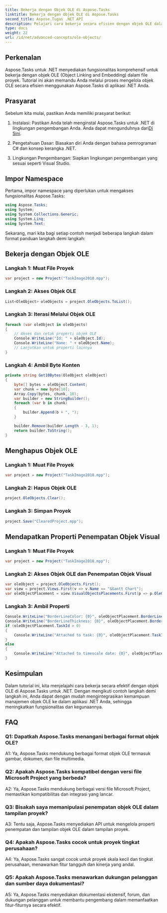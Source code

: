 ```yaml
---
title: Bekerja dengan Objek OLE di Aspose.Tasks
linktitle: Bekerja dengan Objek OLE di Aspose.Tasks
second_title: Aspose.Tugas .NET API
description: Pelajari cara bekerja secara efisien dengan objek OLE dalam aplikasi .NET menggunakan Aspose.Tasks, sehingga meningkatkan kemampuan manajemen proyek.
type: docs
weight: 22
url: /id/net/advanced-concepts/ole-objects/
---
```

## Perkenalan

Aspose.Tasks untuk .NET menyediakan fungsionalitas komprehensif untuk bekerja dengan objek OLE (Object Linking and Embedding) dalam file proyek. Tutorial ini akan memandu Anda melalui proses mengelola objek OLE secara efisien menggunakan Aspose.Tasks di aplikasi .NET Anda.

## Prasyarat

Sebelum kita mulai, pastikan Anda memiliki prasyarat berikut:

1. Instalasi: Pastikan Anda telah menginstal Aspose.Tasks untuk .NET di lingkungan pengembangan Anda. Anda dapat mengunduhnya dari[Di Sini](https://releases.aspose.com/tasks/net/).

2. Pengetahuan Dasar: Biasakan diri Anda dengan bahasa pemrograman C# dan konsep kerangka .NET.

3. Lingkungan Pengembangan: Siapkan lingkungan pengembangan yang sesuai seperti Visual Studio.

## Impor Namespace

Pertama, impor namespace yang diperlukan untuk mengakses fungsionalitas Aspose.Tasks:

```csharp
using Aspose.Tasks;
using System;
using System.Collections.Generic;
using System.Linq;
using System.Text;


```

Sekarang, mari kita bagi setiap contoh menjadi beberapa langkah dalam format panduan langkah demi langkah:

## Bekerja dengan Objek OLE

### Langkah 1: Muat File Proyek
```csharp
var project = new Project("TaskImage2010.mpp");
```

### Langkah 2: Akses Objek OLE
```csharp
List<OleObject> oleObjects = project.OleObjects.ToList();
```

### Langkah 3: Iterasi Melalui Objek OLE
```csharp
foreach (var oleObject in oleObjects)
{
    // Akses dan cetak properti objek OLE
    Console.WriteLine("Id: " + oleObject.Id);
    Console.WriteLine("Name: " + oleObject.Name);
    // Lanjutkan untuk properti lainnya
}
```

### Langkah 4: Ambil Byte Konten
```csharp
private string Get10Bytes(OleObject oleObject)
{
    byte[] bytes = oleObject.Content;
    var chunk = new byte[10];
    Array.Copy(bytes, chunk, 10);
    var builder = new StringBuilder();
    foreach (var b in chunk)
    {
        builder.Append(b + ", ");
    }

    builder.Remove(builder.Length - 3, 1);
    return builder.ToString();
}
```

## Menghapus Objek OLE

### Langkah 1: Muat File Proyek
```csharp
var project = new Project("TaskImage2010.mpp");
```

### Langkah 2: Hapus Objek OLE
```csharp
project.OleObjects.Clear();
```

### Langkah 3: Simpan Proyek
```csharp
project.Save("ClearedProject.mpp");
```

## Mendapatkan Properti Penempatan Objek Visual

### Langkah 1: Muat File Proyek
```csharp
var project = new Project("TaskImage2010.mpp");
```

### Langkah 2: Akses Objek OLE dan Penempatan Objek Visual
```csharp
var oleObject = project.OleObjects.First();
var view = project.Views.First(v => v.Name == "&Gantt Chart");
var oleObjectPlacement = view.VisualObjectsPlacements.First(p => p.OleObjectId == oleObject.Id);
```

### Langkah 3: Ambil Properti
```csharp
Console.WriteLine("BorderLineColor: {0}", oleObjectPlacement.BorderLineColor);
Console.WriteLine("BorderLineThickness: {0}", oleObjectPlacement.BorderLineThickness);
if (oleObjectPlacement.TaskId > 0)
{
    Console.WriteLine("Attached to task: {0}", oleObjectPlacement.TaskId);
}
else
{
    Console.WriteLine("Attached to timescale date: {0}", oleObjectPlacement.TimescaleDate);
}
```

## Kesimpulan

Dalam tutorial ini, kita menjelajahi cara bekerja secara efektif dengan objek OLE di Aspose.Tasks untuk .NET. Dengan mengikuti contoh langkah demi langkah ini, Anda dapat dengan mudah mengintegrasikan kemampuan manajemen objek OLE ke dalam aplikasi .NET Anda, sehingga meningkatkan fungsionalitas dan kegunaannya.

## FAQ

### Q1: Dapatkah Aspose.Tasks menangani berbagai format objek OLE?

A1: Ya, Aspose.Tasks mendukung berbagai format objek OLE termasuk gambar, dokumen, dan file multimedia.

### Q2: Apakah Aspose.Tasks kompatibel dengan versi file Microsoft Project yang berbeda?

A2: Ya, Aspose.Tasks mendukung berbagai versi file Microsoft Project, memastikan kompatibilitas dan integrasi yang lancar.

### Q3: Bisakah saya memanipulasi penempatan objek OLE dalam tampilan proyek?

A3: Tentu saja, Aspose.Tasks menyediakan API untuk mengelola properti penempatan dan tampilan objek OLE dalam tampilan proyek.

### Q4: Apakah Aspose.Tasks cocok untuk proyek tingkat perusahaan?

A4: Ya, Aspose.Tasks sangat cocok untuk proyek skala kecil dan tingkat perusahaan, menawarkan fitur tangguh dan kinerja yang andal.

### Q5: Apakah Aspose.Tasks menawarkan dukungan pelanggan dan sumber daya dokumentasi?

A5: Ya, Aspose.Tasks menyediakan dokumentasi ekstensif, forum, dan dukungan pelanggan untuk membantu pengembang dalam memanfaatkan fitur-fiturnya secara efektif.